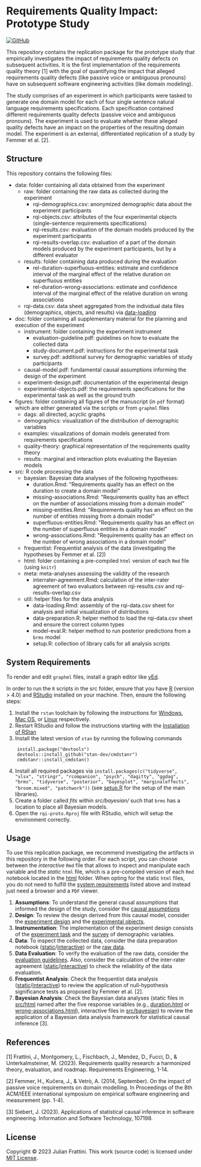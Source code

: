 # Requirements Quality Impact: Prototype Study

[![GitHub](https://img.shields.io/github/license/JulianFrattini/rqi-proto)](./LICENSE)

This repository contains the replication package for the prototype study that empirically investigates the impact of requirements quality defects on subsequent activities. It is the first implementation of the requirements quality theory [1] with the goal of quantifying the impact that alleged requirements quality defects (like passive voice or ambiguous pronouns) have on subsequent software engineering activities (like domain modeling).

The study comprises of an experiment in which participants were tasked to generate one domain model for each of four single sentence natural language requirements specifications. Each specification contained different requirements quality defects (passive voice and ambiguous pronouns). The experiment is used to evaluate whether these alleged quality defects have an impact on the properties of the resulting domain model. The experiment is an external, differentiated replication of a study by Femmer et al. [2].

## Structure

This repository contains the following files:

* data: folder containing all data obtained from the experiment
  * raw: folder containing the raw data as collected during the experiment
    * rqi-demographics.csv: anonymized demographic data about the experiment participants
    * rqi-objects.csv: attributes of the four experimental objects (single-sentence requirements specifications)
    * rqi-results.csv: evaluation of the domain models produced by the experiment participants
    * rqi-results-overlap.csv: evaluation of a part of the domain models produced by the experiment participants, but by a different evaluator
  * results: folder containing data produced during the evaluation
    * rel-duration-superfluous-entities: estimate and confidence interval of the marginal effect of the relative duration on superfluous entities
    * rel-duration-wrong-associations: estimate and confidence interval of the marginal effect of the relative duration on wrong associations
  * rqi-data.csv: data sheet aggregated from the individual data files (demographics, objects, and results) via [data-loading](./src/util/data-loading.Rmd)
* doc: folder containing all supplementary material for the planning and execution of the experiment
  * instrument: folder containing the experiment instrument
    * evaluation-guideline.pdf: guidelines on how to evaluate the collected data
    * study-document.pdf: instructions for the experimental task
    * survey.pdf: additional survey for demographic variables of study participants
  * causal-model.pdf: fundamental causal assumptions informing the design of the experiment
  * experiment-design.pdf: documentation of the experimental design
  * experimental-objects.pdf: the requirements specifications for the experimental task as well as the ground truth
* figures: folder containing all figures of the manuscript (in `pdf` format) which are either generated via the scripts or from `graphml` files
  * dags: all directed, acyclic graphs
  * demographics: visualization of the distribution of demographic variables
  * examples: visualizations of domain models generated from requirements specifications
  * quality-theory: graphical representation of the requirements quality theory
  * results: marginal and interaction plots evaluating the Bayesian models
* src: R code processing the data
  * bayesian: Bayesian data analyses of the following hypotheses:
    * duration.Rmd: "Requirements quality has an effect on the duration to create a domain model"
    * missing-associations.Rmd: "Requirements quality has an effect on the number of associations missing from a domain model"
    * missing-entities.Rmd: "Requirements quality has an effect on the number of entities missing from a domain model"
    * superfluous-entities.Rmd: "Requirements quality has an effect on the number of superfluous entities in a domain model"
    * wrong-associations.Rmd: "Requirements quality has an effect on the number of wrong associations in a domain model"
  * frequentist: Frequentist analysis of the data (investigating the hypotheses by Femmer et al. [2])
  * html: folder containing a pre-compiled `html` version of each `Rmd` file (using `knitr`)
  * meta: meta-analyses assessing the validity of the research
    * interrater-agreement.Rmd: calculation of the inter-rater agreement of two evaluators between rqi-results.csv and rqi-results-overlap.csv
  * util: helper files for the data analysis
    * data-loading.Rmd: assembly of the rqi-data.csv sheet for analysis and initial visualization of distributions
    * data-preparation.R: helper method to load the rqi-data.csv sheet and ensure the correct column types
    * model-eval.R: helper method to run posterior predictions from a `brms` model
    * setup.R: collection of library calls for all analysis scripts
    
## System Requirements

To render and edit `graphml` files, install a graph editor like [yEd](https://www.yworks.com/products/yed).

In order to run the `R` scripts in the src folder, ensure that you have [R](https://ftp.acc.umu.se/mirror/CRAN/) (version > 4.0) and [RStudio](https://posit.co/download/rstudio-desktop/#download) installed on your machine. Then, ensure the following steps:

1. Install the `rstan` toolchain by following the instructions for [Windows](https://github.com/stan-dev/rstan/wiki/Configuring-C---Toolchain-for-Windows#r40), [Mac OS](https://github.com/stan-dev/rstan/wiki/Configuring-C---Toolchain-for-Mac), or [Linux](https://github.com/stan-dev/rstan/wiki/Configuring-C-Toolchain-for-Linux) respectively.
2. Restart RStudio and follow the instructions starting with the [Installation of RStan](https://github.com/stan-dev/rstan/wiki/RStan-Getting-Started#installation-of-rstan)
3. Install the latest version of `stan` by running the following commands
```
    install.package("devtools")
    devtools::install_github("stan-dev/cmdstanr")
    cmdstanr::install_cmdstan()
```
4. Install all required packages via `install.packages(c("tidyverse", "xlsx", "stringr", "rcompanion", "psych", "dagitty", "ggdag", "brms", "tidyverse", "posterior", "bayesplot", "marginaleffects", "broom.mixed", "patchwork"))` (see [setup.R](./src/util/setup.R) for the setup of the main libraries).
5. Create a folder called *fits* within *src/bayesian/* such that `brms` has a location to place all Bayesian models.
6. Open the `rqi-proto.Rproj` file with RStudio, which will setup the environment correctly.

## Usage

To use this replication package, we recommend investigating the artifacts in this repository in the following order. For each script, you can choose between the *interactive* `Rmd` file that allows to inspect and manipulate each variable and the *static* `html` file, which is a pre-compiled version of each `Rmd` notebook located in the [html](./src/html) folder. When opting for the static `html` files, you do not need to fulfill the [system requirements](#system-requirements) listed above and instead just need a browser and a `PDF` viewer.

1. **Assumptions**: To understand the general causal assumptions that informed the design of the study, consider the [causal assumptions](./doc/causal-model.pdf)
2. **Design**: To review the design derived from this causal model, consider the [experiment design](./doc/experiment-design.pdf) and the [experimental objects](./doc/experimental-objects.pdf).
3. **Instrumentation**: The implementation of the experiment design consists of the [experiment task](./doc/instrument/study-document.pdf) and the [survey](./doc/instrument/survey.pdf) of demographic variables.
4. **Data**: To inspect the collected data, consider the data preparation notebook ([static](./src/html/data-loading.html)/[interactive](./src/util/data-loading.Rmd)) or the [raw data](./data/raw). 
5. **Data Evaluation**: To verify the evaluation of the raw data, consider the [evaluation guidelines](./doc/instrument/evaluation-guideline.pdf). Also, consider the calculation of the inter-rater agreement ([static](./src/html/interrater-agreement.html)/[interactive](./src/meta/interrater-agreement.Rmd)) to check the reliability of the data evaluation.
6. **Frequentist Analysis**: Check the frequentist data analysis ([static](./src/html/frequentist-analysis.html)/[interactive](./src/frequentist/frequentist-analysis.Rmd)) to review the application of null-hypothesis significance tests as proposed by Femmer et al. [2].
7. **Bayesian Analysis**: Check the Bayesian data analyses (static files in [src/html](./src/html) named after the five response variables (e.g., [duration.html](./src/html/duration.html) or [wrong-associations.html](./src/html/wrong-associations.html)), interactive files in [src/bayesian](./src/bayesian)) to review the application of a Bayesian data analysis framework for statistical causal inference [3].

## References

[1] Frattini, J., Montgomery, L., Fischbach, J., Mendez, D., Fucci, D., & Unterkalmsteiner, M. (2023). Requirements quality research: a harmonized theory, evaluation, and roadmap. Requirements Engineering, 1-14.

[2] Femmer, H., Kučera, J., & Vetrò, A. (2014, September). On the impact of passive voice requirements on domain modelling. In Proceedings of the 8th ACM/IEEE international symposium on empirical software engineering and measurement (pp. 1-4).

[3] Siebert, J. (2023). Applications of statistical causal inference in software engineering. Information and Software Technology, 107198.

## License

Copyright © 2023 Julian Frattini. This work (source code) is licensed under [MIT License](./LICENSE).